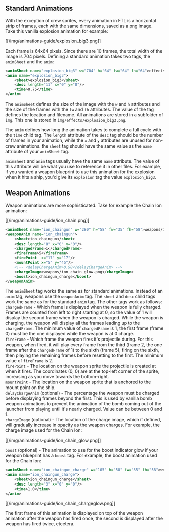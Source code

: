 ## Standard Animations

With the exception of crew sprites, every animation in FTL is a horizontal strip of frames, each with the same dimensions, saved as a png image. Take this vanilla explosion animation for example:

[[/img/animations-guide/explosion_big3.png]]

Each frame is 64x64 pixels. Since there are 10 frames, the total width of the image is 704 pixels. Defining a standard animation takes two tags, the `animSheet` and the `anim`:

```xml
<animSheet name="explosion_big3" w="704" h="64" fw="64" fh="64">effects/explosion_big3.png</animSheet>
<anim name="explosion_big3">
    <sheet>explosion_big3</sheet>
    <desc length="11" x="0" y="0"/>
    <time>0.75</time>
</anim>
```

The `animSheet` defines the size of the image with the `w` and `h` attributes and the size of the frames with the `fw` and `fh` attributes. The value of the tag defines the location and filename. All animations are stored in a subfolder of `img`. This one is stored in `img/effects/explosion_big3.png`.

The `anim` defines how long the animation takes to complete a full cycle with the `time` child tag. The `length` attribute of the `desc` tag should be the number of frames in your animation, while the `x` and `y` attributes are unused for non-crew animations. the `sheet` tag should have the same value as the `name` attribute of your `animSheet` tag.

`animSheet` and `anim` tags usually have the same `name` attribute. The value of this attribute will be what you use to reference it in other files. For example, if you wanted a weapon blueprint to use this animation for the explosion when it hits a ship, you'd give its `explosion` tag the value `explosion_big3`.

## Weapon Animations

Weapon animations are more sophisticated. Take for example the Chain Ion animation:

[[/img/animations-guide/ion_chain.png]]

```xml
<animSheet name="ion_chaingun" w="280" h="58" fw="35" fh="58">weapons/ion_chain.png</animSheet>
<weaponAnim name="ion_chaingun">
    <sheet>ion_chaingun</sheet>
    <desc length="8" x="0" y="0"/>
    <chargedFrame>1</chargedFrame>
    <fireFrame>5</fireFrame>
    <firePoint  x="17" y="17"/>
    <mountPoint x="5" y="45"/>
	<!-- <delayChargeAnim>0.98</delayChargeAnim> -->
    <chargeImage>weapons/ion_chain_glow.png</chargeImage>
    <boost>ion_chaingun_charge</boost>
</weaponAnim>
```

The `animSheet` tag works the same as for standard animations. Instead of an `anim` tag, weapons use the `weaponAnim` tag. The `sheet` and `desc` child tags work the same as for the standard `anim` tag. The other tags work as follows:<br/>
`chargedFrame` - Which frame is displayed when the weapon is fully charged. Frames are counted from left to right starting at 0, so the value of 1 will display the second frame when the weapon is charged. While the weapon is charging, the weapon will display all the frames leading up to the `chargedFrame`. The minimum value of `chargedFrame` is 1, the first frame (frame 0) must be the one displayed while the weapon is at 0 charge.<br/>
`fireFrame` - Which frame the weapon fires it's projectile during. For this weapon, when fired, it will play every frame from the third (frame 2, the one frame after the `chargedFrame` of 1) to the sixth (frame 5), firing on the sixth, then playing the remaining frames before resetting to the first. The minimum value of `fireFrame` is 2.<br/>
`firePoint` - The location on the weapon sprite the projectile is created at when it fires. The coordinates (0, 0) are at the top-left corner of the sprite, increasing as you move towards the bottom-right.<br/>
`mountPoint` - The location on the weapon sprite that is anchored to the mount point on the ship.<br/>
`delayChargeAnim` (optional) - The percentage the weapon must be charged before displaying frames beyond the first. This is used by vanilla bomb weapon animations to prevent the animation of the bomb coming out of the launcher from playing until it's nearly charged. Value can be between 0 and 1.<br/>
`chargeImage` (optional) - The location of the charge image, which if defined, will gradually increase in opacity as the weapon charges. For example, the charge image used for the Chain Ion:

[[/img/animations-guide/ion_chain_glow.png]]

`boost` (optional) - The animation to use for the boost indicator glow if your weapon blueprint has a `boost` tag. For example, the boost animation used for the Chain Ion:

```xml
<animSheet name="ion_chaingun_charge" w="105" h="58" fw="35" fh="58">weapons/ion_chain_chargeglow.png</animSheet>
<anim name="ion_chaingun_charge">
    <sheet>ion_chaingun_charge</sheet>
    <desc length="3" x="0" y="0"/>
    <time>1.0</time>
</anim>
```

[[/img/animations-guide/ion_chain_chargeglow.png]]

The first frame of this animation is displayed on top of the weapon animation after the weapon has fired once, the second is displayed after the weapon has fired twice, etcetera.
